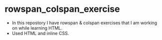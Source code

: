 ﻿# rowspan_colspan_exercise
- In this repostory I have rowspan & colspan exercises that I am working on while learning HTML.
- Used HTML and inline CSS.
